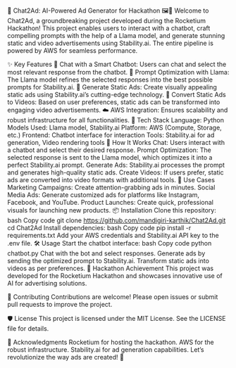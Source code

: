 🚀 Chat2Ad: AI-Powered Ad Generator for Hackathon 🖼️🎥
Welcome to Chat2Ad, a groundbreaking project developed during the Rocketium Hackathon! This project enables users to interact with a chatbot, craft compelling prompts with the help of a Llama model, and generate stunning static and video advertisements using Stability.ai. The entire pipeline is powered by AWS for seamless performance.

✨ Key Features
🤖 Chat with a Smart Chatbot: Users can chat and select the most relevant response from the chatbot.
🧠 Prompt Optimization with Llama: The Llama model refines the selected responses into the best possible prompts for Stability.ai.
🎨 Generate Static Ads: Create visually appealing static ads using Stability.ai’s cutting-edge technology.
🎥 Convert Static Ads to Videos: Based on user preferences, static ads can be transformed into engaging video advertisements.
☁️ AWS Integration: Ensures scalability and robust infrastructure for all functionalities.
🔧 Tech Stack
Language: Python
Models Used: Llama model, Stability.ai
Platform: AWS (Compute, Storage, etc.)
Frontend: Chatbot interface for interaction
Tools: Stability.ai for ad generation, Video rendering tools
🚀 How It Works
Chat: Users interact with a chatbot and select their desired response.
Prompt Optimization: The selected response is sent to the Llama model, which optimizes it into a perfect Stability.ai prompt.
Generate Ads: Stability.ai processes the prompt and generates high-quality static ads.
Create Videos: If users prefer, static ads are converted into video formats with additional tools.
🎯 Use Cases
Marketing Campaigns: Create attention-grabbing ads in minutes.
Social Media Ads: Generate customized ads for platforms like Instagram, Facebook, and YouTube.
Product Launches: Create quick, professional visuals for launching new products.
📦 Installation
Clone this repository:
bash
Copy code
git clone https://github.com/mandigiri-karthik/Chat2Ad.git
cd Chat2Ad
Install dependencies:
bash
Copy code
pip install -r requirements.txt
Add your AWS credentials and Stability.ai API key to the .env file.
🛠️ Usage
Start the chatbot interface:
bash
Copy code
python chatbot.py
Chat with the bot and select responses.
Generate ads by sending the optimized prompt to Stability.ai.
Transform static ads into videos as per preferences.
🎉 Hackathon Achievement
This project was developed for the Rocketium Hackathon and showcases innovative use of AI for advertising solutions.

🤝 Contributing
Contributions are welcome! Please open issues or submit pull requests to improve the project.

🛡️ License
This project is licensed under the MIT License. See the LICENSE file for details.

🌟 Acknowledgments
Rocketium for hosting the hackathon.
AWS for the robust infrastructure.
Stability.ai for ad generation capabilities.
Let’s revolutionize the way ads are created! 🚀
